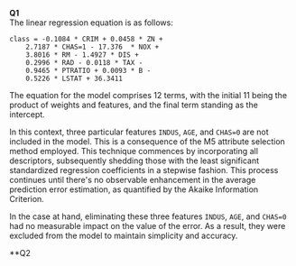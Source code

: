 **Q1**  
The linear regression equation is as follows:

```
class = -0.1084 * CRIM + 0.0458 * ZN +
    2.7187 * CHAS=1 - 17.376  * NOX +
    3.8016 * RM - 1.4927 * DIS +
    0.2996 * RAD - 0.0118 * TAX - 
    0.9465 * PTRATIO + 0.0093 * B - 
    0.5226 * LSTAT + 36.3411
```

The equation for the model comprises 12 terms, with the initial 11 being the product of weights and features, and the final term standing as the intercept.

In this context, three particular features `INDUS`, `AGE`, and `CHAS=0` are not included in the model. This is a consequence of the M5 attribute selection method employed.
This technique commences by incorporating all descriptors, subsequently shedding those with the least significant standardized regression coefficients in a stepwise fashion. 
This process continues until there's no observable enhancement in the average prediction error estimation, as quantified by the Akaike Information Criterion.

In the case at hand, eliminating these three features `INDUS`, `AGE`, and `CHAS=0` had no measurable impact on the value of the error. As a result, they were excluded from 
the model to maintain simplicity and accuracy.

**Q2


